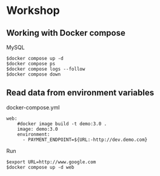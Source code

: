 # Workshop

## Working with Docker compose

MySQL
```
$docker compose up -d
$docker compose ps 
$docker compose logs --follow
$docker compose down
```

## Read data from environment variables
docker-compose.yml
```
web:
    #docker image build -t demo:3.0 .
    image: demo:3.0
    environment:
      - PAYMENT_ENDPOINT=${URL:-http://dev.demo.com}
```

Run
```
$export URL=http://www.google.com
$docker compose up -d web
```
